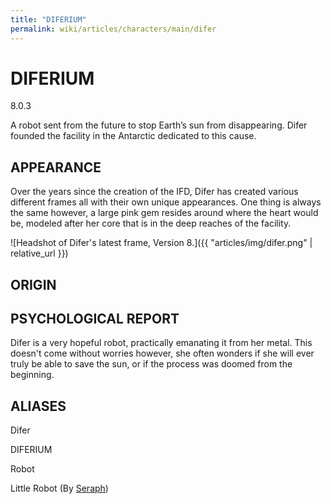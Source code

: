 ```yaml
---
title: "DIFERIUM"
permalink: wiki/articles/characters/main/difer
---
```

# DIFERIUM
<span class="version">8.0.3</span> 

A robot sent from the future to stop Earth’s sun from disappearing. Difer founded the facility in the Antarctic dedicated to this cause.
## APPEARANCE
Over the years since the creation of the IFD, Difer has created various different frames all with their own unique appearances. One thing is always the same however, a large pink gem resides around where the heart would be, modeled after her core that is in the deep reaches of the facility.

![Headshot of Difer's latest frame, Version 8.]({{ "articles/img/difer.png" | relative_url }})
## ORIGIN

## PSYCHOLOGICAL REPORT
Difer is a very hopeful robot, practically emanating it from her metal. This doesn't come without worries however, she often wonders if she will ever truly be able to save the sun, or if the process was doomed from the beginning.

## ALIASES
Difer

DIFERIUM

Robot

Little Robot (By [Seraph](/articles/characters/main/seraph))